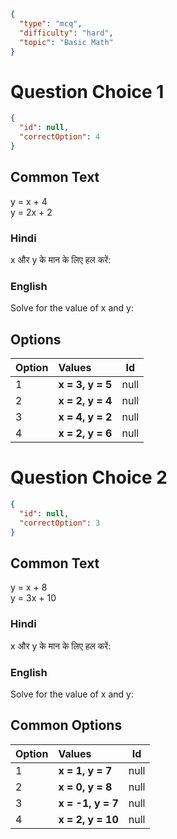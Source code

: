 ```json
{
  "type": "mcq",
  "difficulty": "hard",
  "topic": "Basic Math"
}
```

# Question Choice 1
```json
{
  "id": null,
  "correctOption": 4
}
```
## Common Text
y = x + 4  
y = 2x + 2

### Hindi
x और y के मान के लिए हल करें:

### English
Solve for the value of x and y:

## Options
| Option | Values                 |Id     |
|:-------|:-----------------------|:-----:|
| 1      | **x = 3, y = 5**       | null  |
| 2      | **x = 2, y = 4**       | null  |
| 3      | **x = 4, y = 2**       | null  |
| 4      | **x = 2, y = 6**       | null  |




# Question Choice 2
```json
{
  "id": null,
  "correctOption": 3
}
```

## Common Text
y = x + 8  
y = 3x + 10

### Hindi
x और y के मान के लिए हल करें:

### English
Solve for the value of x and y:

## Common Options
| Option | Values                 |Id     |
|:-------|:-----------------------|:-----:|
| 1      | **x = 1, y = 7**       | null  |
| 2      | **x = 0, y = 8**       | null  |
| 3      | **x = -1, y = 7**      | null  |
| 4      | **x = 2, y = 10**      | null  |
